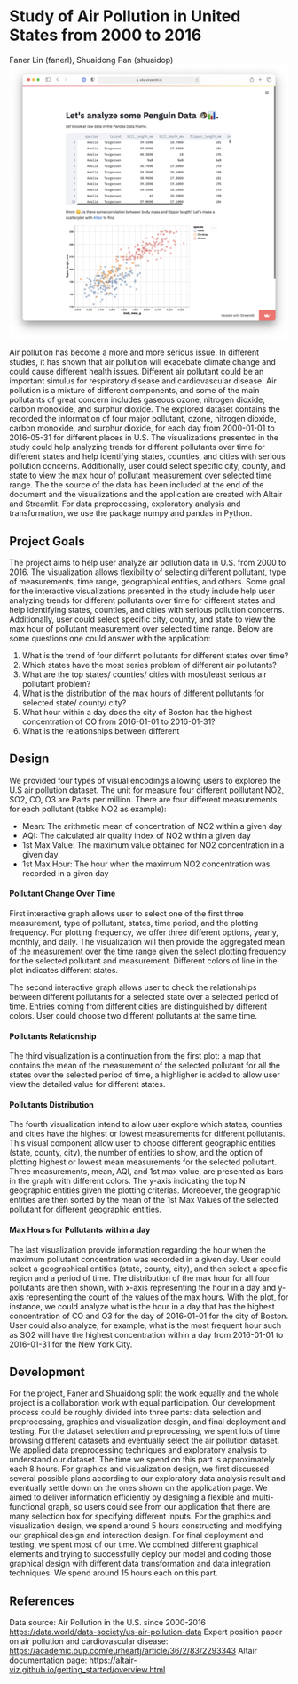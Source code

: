 # Study of Air Pollution in United States from 2000 to 2016
Faner Lin (fanerl), Shuaidong Pan (shuaidop)
![A screenshot of your application. Could be a GIF.](screenshot.png)


Air pollution has become a more and more serious issue. In different studies, it has shown that air pollution will exacebate climate change and could cause different health issues. Different air pollutant could be an important simulus for respiratory disease and cardiovascular disease. Air pollution is a mixture of different components, and some of the main pollutants of great concern includes gaseous ozone, nitrogen dioxide, carbon monoxide, and surphur dioxide. The explored dataset contains the recorded the information of four major pollutant, ozone, nitrogen dioxide, carbon monoxide, and surphur dioxide, for each day from 2000-01-01 to 2016-05-31 for different places in U.S. The visualizations presented in the study could help analyzing trends for different pollutants over time for different states and help identifying states, counties, and cities with serious pollution concerns. Additionally, user could select specific city, county, and state to view the max hour of pollutant measurement over selected time range. The the source of the data has been included at the end of the document and the visualizations and the application are created with Altair and Streamlit. For data preprocessing, exploratory analysis and transformation, we use the package numpy and pandas in Python. 

## Project Goals

The project aims to help user analyze air pollution data in U.S. from 2000 to 2016. The visualization allows flexibility of selecting different pollutant, type of measurements, time range, geographical entities, and others. Some goal for the interactive visualizations presented in the study include help user analyzing trends for different pollutants over time for different states and help identifying states, counties, and cities with serious pollution concerns. Additionally, user could select specific city, county, and state to view the max hour of pollutant measurement over selected time range.
Below are some questions one could answer with the application:
1. What is the trend of four differnt pollutants for different states over time?
2. Which states have the most series problem of different air pollutants?
3. What are the top states/ counties/ cities with most/least serious air pollutant problem?
4. What is the distribution of the max hours of different pollutants for selected state/ county/ city?
5. What hour within a day does the city of Boston has the highest concentration of CO from 2016-01-01 to 2016-01-31?
6. What is the relationships between different 

## Design

We provided four types of visual encodings allowing users to explorep the U.S air pollution dataset. 
The unit for measure four different polllutant NO2, SO2, CO, O3 are Parts per million. There are four different measurements for each pollutant (tabke NO2 as example):
 * Mean: The arithmetic mean of concentration of NO2 within a given day
 * AQI: The calculated air quality index of NO2 within a given day
 * 1st Max Value: The maximum value obtained for NO2 concentration in a given day
 * 1st Max Hour: The hour when the maximum NO2 concentration was recorded in a given day

#### Pollutant Change Over Time
First interactive graph allows user to select one of the first three measurement, type of pollutant, states, time period, and the plotting frequency. For plotting frequency, we offer three different options, yearly, monthly, and daily. The visualization will then provide the aggregated mean of the measurement over the time range given the select plotting frequency for the selected pollutant and measurement. Different colors of line in the plot indicates different states. 

The second interactive graph allows user to check the relationships between different pollutants for a selected state over a selected period of time. Entries coming from different cities are distinguished by different colors. User could choose two different pollutants at the same time. 

#### Pollutants Relationship
The third visualization is a continuation from the first plot: a map that contains the mean of the measurement of the selected pollutant for all the states over the selected period of time, a highligher is added to allow user view the detailed value for different states. 

#### Pollutants Distribution
The fourth visualization intend to allow user explore which states, counties and cities have the highest or lowest measurements for different pollutants. This visual component allow user to choose different geographic entities (state, county, city), the number of entities to show, and the option of plotting highest or lowest mean measurements for the selected pollutant. Three measurements, mean, AQI, and 1st max value, are presented as bars in the graph with different colors. The y-axis indicating the top N geographic entities given the plotting criterias. Moreoever, the geographic entities are then sorted by the mean of the 1st Max Values of the selected pollutant for different geographic entities.

#### Max Hours for Pollutants within a day
The last visualization provide information regarding the hour when the maximum pollutant concentration was recorded in a given day. User could select a geographical entities (state, county, city), and then select a specific region and a period of time. The distribution of the max hour for all four pollutants are then shown, with x-axis representing the hour in a day and y-axis representing the count of the values of the max hours. With the plot, for instance, we could analyze what is the hour in a day that has the highest concentration of CO and O3 for the day of 2016-01-01 for the city of Boston. User could also analyze, for example, what is the most frequent hour such as SO2 will have the highest concentration within a day from 2016-01-01 to 2016-01-31 for the New York City. 


## Development

For the project, Faner and Shuaidong split the work equally and the whole project is a collaboration work with equal participation. Our development process could be roughly divided into three parts: data selection and preprocessing, graphics and visualization desgin, and final deployment and testing. 
For the dataset selection and preprocessing, we spent lots of time browsing different datasets and eventually select the air pollution dataset. We applied data preprocessing techniques and exploratory analysis to understand our dataset. The time we spend on this part is approximately each 8 hours. 
For graphics and visualization design, we first discussed several possible plans according to our exploratory data analysis result and eventually settle down on the ones shown on the application page. We aimed to deliver information efficiently by designing a flexible and multi-functional graph, so users could see from our application that there are many selection box for specifying different inputs. For the graphics and visualization design, we spend around 5 hours constructing and modifying our graphical design and interaction design. 
For final deployment and testing, we spent most of our time. We combined different graphical elements and trying to successfully deploy our model and coding those graphical design with different data transformation and data integration techniques. We spend around 15 hours each on this part. 



## References
Data source: Air Pollution in the U.S. since 2000-2016 https://data.world/data-society/us-air-pollution-data
Expert position paper on air pollution and cardiovascular disease: https://academic.oup.com/eurheartj/article/36/2/83/2293343
Altair documentation page: https://altair-viz.github.io/getting_started/overview.html



